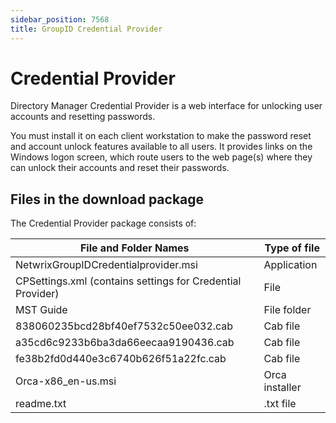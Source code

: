 ```yaml
---
sidebar_position: 7568
title: GroupID Credential Provider
---
```


# Credential Provider

Directory Manager Credential Provider is a web interface for unlocking user accounts and resetting passwords.

You must install it on each client workstation to make the password reset and account unlock features available to all users. It provides links on the Windows logon screen, which route users to the web page(s) where they can unlock their accounts and reset their passwords.

## Files in the download package

The Credential Provider package consists of:

| File and Folder Names | Type of file |
| --- | --- |
| NetwrixGroupIDCredentialprovider.msi | Application |
| CPSettings.xml (contains settings for Credential Provider) | File |
| MST Guide | File folder |
| 838060235bcd28bf40ef7532c50ee032.cab | Cab file |
| a35cd6c9233b6ba3da66eecaa9190436.cab | Cab file |
| fe38b2fd0d440e3c6740b626f51a22fc.cab | Cab file |
| Orca-x86\_en-us.msi | Orca installer |
| readme.txt | .txt file |